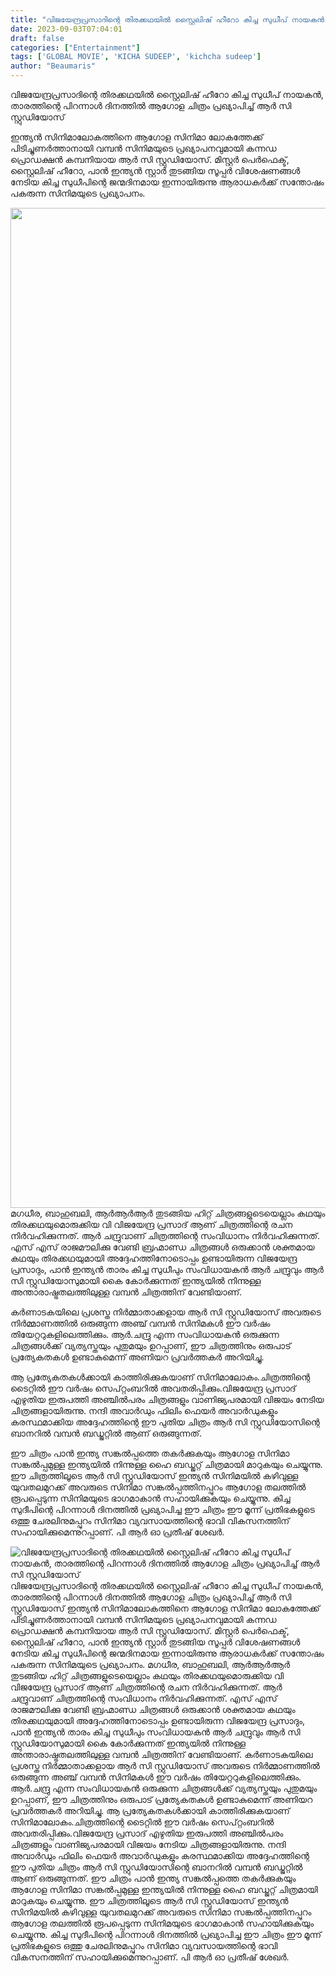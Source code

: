 ```yaml
---
title: "വിജയേന്ദ്രപ്രസാദിന്റെ തിരക്കഥയിൽ സ്റ്റൈലിഷ് ഹീറോ കിച്ച സുധീപ് നായകൻ, താരത്തിന്റെ പിറന്നാൾ ദിനത്തിൽ ആഗോള ചിത്രം പ്രഖ്യാപിച്ച് ആർ സി സ്റ്റുഡിയോസ്"
date: 2023-09-03T07:04:01
draft: false
categories: ["Entertainment"]
tags: ['GLOBAL MOVIE', 'KICHA SUDEEP', 'kichcha sudeep']
author: "Beaumaris"
---
```


വിജയേന്ദ്രപ്രസാദിന്റെ തിരക്കഥയിൽ സ്റ്റൈലിഷ് ഹീറോ കിച്ച സുധീപ് നായകൻ, താരത്തിന്റെ പിറന്നാൾ ദിനത്തിൽ ആഗോള ചിത്രം പ്രഖ്യാപിച്ച് ആർ സി സ്റ്റുഡിയോസ്

ഇന്ത്യൻ സിനിമാലോകത്തിനെ ആഗോള സിനിമാ ലോകത്തേക്ക് പിടിച്ചുണർത്താനായി വമ്പൻ സിനിമയുടെ പ്രഖ്യാപനവുമായി കന്നഡ പ്രൊഡക്ഷൻ കമ്പനിയായ ആർ സി സ്റ്റുഡിയോസ്. മിസ്റ്റർ പെർഫെക്ട്, സ്റ്റൈലിഷ് ഹീറോ, പാൻ ഇന്ത്യൻ സ്റ്റാർ തുടങ്ങിയ സൂപ്പർ വിശേഷണങ്ങൾ നേടിയ കിച്ച സുധീപിന്റെ ജന്മദിനമായ ഇന്നായിരുന്നു ആരാധകർക്ക് സന്തോഷം പകരുന്ന സിനിമയുടെ പ്രഖ്യാപനം.

<img class="size-full wp-image-417247 aligncenter" src="https://cdn.boolokam.com/articles/2023/09/FFWWWW.jpg" alt="" width="1600" height="1600" />മഗധീര, ബാഹുബലി, ആർആർആർ തുടങ്ങിയ ഹിറ്റ് ചിത്രങ്ങളുടെയെല്ലാം കഥയും തിരക്കഥയുമൊരുക്കിയ വി വിജയേന്ദ്ര പ്രസാദ് ആണ് ചിത്രത്തിന്റെ രചന നിർവഹിക്കുന്നത്. ആർ ചന്ദ്രുവാണ്‌ ചിത്രത്തിന്റെ സംവിധാനം നിർവഹിക്കുന്നത്. എസ് എസ് രാജമൗലിക്കു വേണ്ടി ബ്രഹ്മാണ്ഡ ചിത്രങ്ങൾ ഒരുക്കാൻ ശക്തമായ കഥയും തിരക്കഥയുമായി അദ്ദേഹത്തിനോടൊപ്പം ഉണ്ടായിരുന്ന വിജയേന്ദ്ര പ്രസാദും, പാൻ ഇന്ത്യൻ താരം കിച്ച സുധീപും സംവിധായകൻ ആർ ചന്ദ്രുവും ആർ സി സ്റ്റുഡിയോസുമായി കൈ കോർക്കുന്നത് ഇന്ത്യയിൽ നിന്നുള്ള അന്താരാഷ്ട്രതലത്തിലുള്ള വമ്പൻ ചിത്രത്തിന് വേണ്ടിയാണ്.

കർണാടകയിലെ പ്രശസ്ത നിർമ്മാതാക്കളായ ആർ സി സ്റ്റുഡിയോസ് അവരുടെ നിർമ്മാണത്തിൽ ഒരുങ്ങുന്ന അഞ്ച് വമ്പൻ സിനിമകൾ ഈ വർഷം തിയേറ്ററുകളിലെത്തിക്കും. ആർ.ചന്ദ്രു എന്ന സംവിധായകൻ ഒരുക്കുന്ന ചിത്രങ്ങൾക്ക് വ്യത്യസ്തയും പുതുമയും ഉറപ്പാണ്, ഈ ചിത്രത്തിനും ഒരുപാട് പ്രത്യേകതകൾ ഉണ്ടാകുമെന്ന് അണിയറ പ്രവർത്തകർ അറിയിച്ചു.

ആ പ്രത്യേകതകൾക്കായി കാത്തിരിക്കുകയാണ് സിനിമാലോകം.ചിത്രത്തിന്റെ ടൈറ്റിൽ ഈ വർഷം സെപ്റ്റംബറിൽ അവതരിപ്പിക്കും.വിജയേന്ദ്ര പ്രസാദ് എഴുതിയ ഇരുപത്തി അഞ്ചിൽപരം ചിത്രങ്ങളും വാണിജ്യപരമായി വിജയം നേടിയ ചിത്രങ്ങളായിരുന്നു. നന്ദി അവാർഡും ഫിലിം ഫെയർ അവാർഡുകളും കരസ്ഥമാക്കിയ അദ്ദേഹത്തിന്റെ ഈ പുതിയ ചിത്രം ആർ സി സ്റ്റുഡിയോസിന്റെ ബാനറിൽ വമ്പൻ ബഡ്ജറ്റിൽ ആണ് ഒരുങ്ങുന്നത്.

ഈ ചിത്രം പാൻ ഇന്ത്യ സങ്കൽപ്പത്തെ തകർക്കുകയും ആഗോള സിനിമാ സങ്കൽപ്പമുള്ള ഇന്ത്യയിൽ നിന്നുള്ള ഹൈ ബഡ്ജറ്റ് ചിത്രമായി മാറുകയും ചെയ്യുന്നു. ഈ ചിത്രത്തിലൂടെ ആർ സി സ്റ്റുഡിയോസ് ഇന്ത്യൻ സിനിമയിൽ കഴിവുള്ള യുവതലമുറക്ക് അവരുടെ സിനിമാ സങ്കൽപ്പത്തിനപ്പുറം ആഗോള തലത്തിൽ രൂപപ്പെടുന്ന സിനിമയുടെ ഭാഗമാകാൻ സഹായിക്കുകയും ചെയ്യുന്നു. കിച്ച സുദീപിന്റെ പിറന്നാൾ ദിനത്തിൽ പ്രഖ്യാപിച്ച ഈ ചിത്രം ഈ മൂന്ന് പ്രതിഭകളുടെ ഒത്തു ചേരലിനുമപ്പുറം സിനിമാ വ്യവസായത്തിന്റെ ഭാവി വികസനത്തിന് സഹായിക്കുമെന്നുറപ്പാണ്. പി ആർ ഓ പ്രതീഷ് ശേഖർ.


![വിജയേന്ദ്രപ്രസാദിന്റെ തിരക്കഥയിൽ സ്റ്റൈലിഷ് ഹീറോ കിച്ച സുധീപ് നായകൻ, താരത്തിന്റെ പിറന്നാൾ ദിനത്തിൽ ആഗോള ചിത്രം പ്രഖ്യാപിച്ച് ആർ സി സ്റ്റുഡിയോസ്](https://cdn.boolokam.com/articles/2023/09/FFWWWW.jpg)വിജയേന്ദ്രപ്രസാദിന്റെ തിരക്കഥയിൽ സ്റ്റൈലിഷ് ഹീറോ കിച്ച സുധീപ് നായകൻ, താരത്തിന്റെ പിറന്നാൾ ദിനത്തിൽ ആഗോള ചിത്രം പ്രഖ്യാപിച്ച് ആർ സി സ്റ്റുഡിയോസ് ഇന്ത്യൻ സിനിമാലോകത്തിനെ ആഗോള സിനിമാ ലോകത്തേക്ക് പിടിച്ചുണർത്താനായി വമ്പൻ സിനിമയുടെ പ്രഖ്യാപനവുമായി കന്നഡ പ്രൊഡക്ഷൻ കമ്പനിയായ ആർ സി സ്റ്റുഡിയോസ്. മിസ്റ്റർ പെർഫെക്ട്, സ്റ്റൈലിഷ് ഹീറോ, പാൻ ഇന്ത്യൻ സ്റ്റാർ തുടങ്ങിയ സൂപ്പർ വിശേഷണങ്ങൾ നേടിയ കിച്ച സുധീപിന്റെ ജന്മദിനമായ ഇന്നായിരുന്നു ആരാധകർക്ക് സന്തോഷം പകരുന്ന സിനിമയുടെ പ്രഖ്യാപനം. മഗധീര, ബാഹുബലി, ആർആർആർ തുടങ്ങിയ ഹിറ്റ് ചിത്രങ്ങളുടെയെല്ലാം കഥയും തിരക്കഥയുമൊരുക്കിയ വി വിജയേന്ദ്ര പ്രസാദ് ആണ് ചിത്രത്തിന്റെ രചന നിർവഹിക്കുന്നത്. ആർ ചന്ദ്രുവാണ്‌ ചിത്രത്തിന്റെ സംവിധാനം നിർവഹിക്കുന്നത്. എസ് എസ് രാജമൗലിക്കു വേണ്ടി ബ്രഹ്മാണ്ഡ ചിത്രങ്ങൾ ഒരുക്കാൻ ശക്തമായ കഥയും തിരക്കഥയുമായി അദ്ദേഹത്തിനോടൊപ്പം ഉണ്ടായിരുന്ന വിജയേന്ദ്ര പ്രസാദും, പാൻ ഇന്ത്യൻ താരം കിച്ച സുധീപും സംവിധായകൻ ആർ ചന്ദ്രുവും ആർ സി സ്റ്റുഡിയോസുമായി കൈ കോർക്കുന്നത് ഇന്ത്യയിൽ നിന്നുള്ള അന്താരാഷ്ട്രതലത്തിലുള്ള വമ്പൻ ചിത്രത്തിന് വേണ്ടിയാണ്. കർണാടകയിലെ പ്രശസ്ത നിർമ്മാതാക്കളായ ആർ സി സ്റ്റുഡിയോസ് അവരുടെ നിർമ്മാണത്തിൽ ഒരുങ്ങുന്ന അഞ്ച് വമ്പൻ സിനിമകൾ ഈ വർഷം തിയേറ്ററുകളിലെത്തിക്കും. ആർ.ചന്ദ്രു എന്ന സംവിധായകൻ ഒരുക്കുന്ന ചിത്രങ്ങൾക്ക് വ്യത്യസ്തയും പുതുമയും ഉറപ്പാണ്, ഈ ചിത്രത്തിനും ഒരുപാട് പ്രത്യേകതകൾ ഉണ്ടാകുമെന്ന് അണിയറ പ്രവർത്തകർ അറിയിച്ചു. ആ പ്രത്യേകതകൾക്കായി കാത്തിരിക്കുകയാണ് സിനിമാലോകം.ചിത്രത്തിന്റെ ടൈറ്റിൽ ഈ വർഷം സെപ്റ്റംബറിൽ അവതരിപ്പിക്കും.വിജയേന്ദ്ര പ്രസാദ് എഴുതിയ ഇരുപത്തി അഞ്ചിൽപരം ചിത്രങ്ങളും വാണിജ്യപരമായി വിജയം നേടിയ ചിത്രങ്ങളായിരുന്നു. നന്ദി അവാർഡും ഫിലിം ഫെയർ അവാർഡുകളും കരസ്ഥമാക്കിയ അദ്ദേഹത്തിന്റെ ഈ പുതിയ ചിത്രം ആർ സി സ്റ്റുഡിയോസിന്റെ ബാനറിൽ വമ്പൻ ബഡ്ജറ്റിൽ ആണ് ഒരുങ്ങുന്നത്. ഈ ചിത്രം പാൻ ഇന്ത്യ സങ്കൽപ്പത്തെ തകർക്കുകയും ആഗോള സിനിമാ സങ്കൽപ്പമുള്ള ഇന്ത്യയിൽ നിന്നുള്ള ഹൈ ബഡ്ജറ്റ് ചിത്രമായി മാറുകയും ചെയ്യുന്നു. ഈ ചിത്രത്തിലൂടെ ആർ സി സ്റ്റുഡിയോസ് ഇന്ത്യൻ സിനിമയിൽ കഴിവുള്ള യുവതലമുറക്ക് അവരുടെ സിനിമാ സങ്കൽപ്പത്തിനപ്പുറം ആഗോള തലത്തിൽ രൂപപ്പെടുന്ന സിനിമയുടെ ഭാഗമാകാൻ സഹായിക്കുകയും ചെയ്യുന്നു. കിച്ച സുദീപിന്റെ പിറന്നാൾ ദിനത്തിൽ പ്രഖ്യാപിച്ച ഈ ചിത്രം ഈ മൂന്ന് പ്രതിഭകളുടെ ഒത്തു ചേരലിനുമപ്പുറം സിനിമാ വ്യവസായത്തിന്റെ ഭാവി വികസനത്തിന് സഹായിക്കുമെന്നുറപ്പാണ്. പി ആർ ഓ പ്രതീഷ് ശേഖർ.
